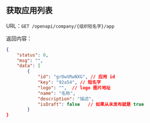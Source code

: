 ## 获取应用列表

URL：`GET /openapi/company/{组织短名字}/app`

返回内容：

```json
{
    "status": 0,
    "msg": "",
    "data": [
        {
            "id": "grOwVRwNXG", // 应用 id
            "key": "92a54", // 短名字
            "logo": "",  // logo 图片地址
            "name": "名称",
            "description": "描述",
            "isDraft": false   // 如果从未发布就是 true
        }
}
```
